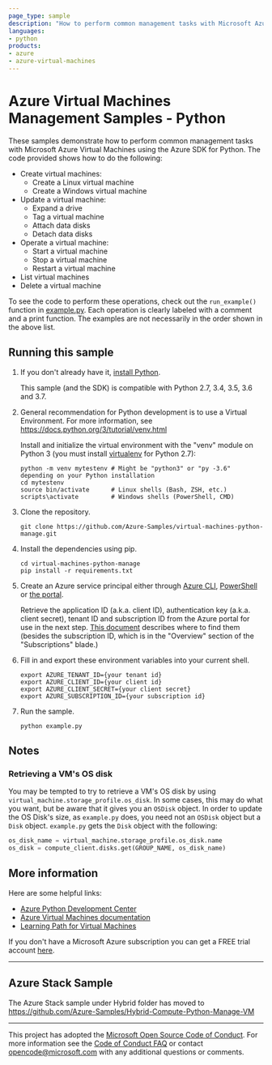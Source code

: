 ```yaml
---
page_type: sample
description: "How to perform common management tasks with Microsoft Azure Virtual Machines using the Azure SDK for Python."
languages:
- python
products:
- azure
- azure-virtual-machines
---
```


# Azure Virtual Machines Management Samples - Python
These samples demonstrate how to perform common management tasks
with Microsoft Azure Virtual Machines
using the Azure SDK for Python.
The code provided shows how to do the following:

- Create virtual machines:
    - Create a Linux virtual machine
    - Create a Windows virtual machine
- Update a virtual machine:
	- Expand a drive
	- Tag a virtual machine
	- Attach data disks
	- Detach data disks
- Operate a virtual machine:
    - Start a virtual machine
    - Stop a virtual machine
    - Restart a virtual machine
- List virtual machines
- Delete a virtual machine

To see the code to perform these operations,
check out the `run_example()` function in [example.py](example.py).
Each operation is clearly labeled with a comment and a print function.
The examples are not necessarily in the order shown in the above list.


## Running this sample
1.  If you don't already have it, [install Python](https://www.python.org/downloads/).

    This sample (and the SDK) is compatible with Python 2.7, 3.4, 3.5, 3.6 and 3.7.

2.  General recommendation for Python development is to use a Virtual Environment.
    For more information, see https://docs.python.org/3/tutorial/venv.html

    Install and initialize the virtual environment with the "venv" module on Python 3 (you must install [virtualenv](https://pypi.python.org/pypi/virtualenv) for Python 2.7):

    ```
    python -m venv mytestenv # Might be "python3" or "py -3.6" depending on your Python installation
    cd mytestenv
    source bin/activate      # Linux shells (Bash, ZSH, etc.)
    scripts\activate         # Windows shells (PowerShell, CMD)
    ```

3.  Clone the repository.

    ```
    git clone https://github.com/Azure-Samples/virtual-machines-python-manage.git
    ```

4.  Install the dependencies using pip.

    ```
    cd virtual-machines-python-manage
    pip install -r requirements.txt
    ```

5.  Create an Azure service principal either through
[Azure CLI](http://azure.microsoft.com/documentation/articles/resource-group-authenticate-service-principal-cli/),
[PowerShell](http://azure.microsoft.com/documentation/articles/resource-group-authenticate-service-principal/)
or [the portal](http://azure.microsoft.com/documentation/articles/resource-group-create-service-principal-portal/).

    Retrieve the application ID (a.k.a. client ID),
    authentication key (a.k.a. client secret),
    tenant ID and subscription ID from the Azure portal for use
    in the next step.
    [This document](https://docs.microsoft.com/en-us/azure/azure-resource-manager/resource-group-create-service-principal-portal#get-application-id-and-authentication-key)
    describes where to find them (besides the subscription ID,
    which is in the "Overview" section of the "Subscriptions" blade.)

6.  Fill in and export these environment variables into your current shell.

    ```
    export AZURE_TENANT_ID={your tenant id}
    export AZURE_CLIENT_ID={your client id}
    export AZURE_CLIENT_SECRET={your client secret}
    export AZURE_SUBSCRIPTION_ID={your subscription id}
    ```

7.  Run the sample.

    ```
    python example.py
    ```

## Notes

### Retrieving a VM's OS disk

You may be tempted to try to retrieve a VM's OS disk by using
`virtual_machine.storage_profile.os_disk`.
In some cases, this may do what you want,
but be aware that it gives you an `OSDisk` object.
In order to update the OS Disk's size, as `example.py` does,
you need not an `OSDisk` object but a `Disk` object.
`example.py` gets the `Disk` object with the following:

```python
os_disk_name = virtual_machine.storage_profile.os_disk.name
os_disk = compute_client.disks.get(GROUP_NAME, os_disk_name)
```

## More information

Here are some helpful links:

- [Azure Python Development Center](https://azure.microsoft.com/develop/python/)
- [Azure Virtual Machines documentation](https://azure.microsoft.com/services/virtual-machines/)
- [Learning Path for Virtual Machines](https://docs.microsoft.com/learn/modules/intro-to-azure-virtual-machines/index)

If you don't have a Microsoft Azure subscription you can get a FREE trial account [here](http://go.microsoft.com/fwlink/?LinkId=330212).

---

## Azure Stack Sample

The Azure Stack sample under Hybrid folder has moved to https://github.com/Azure-Samples/Hybrid-Compute-Python-Manage-VM

---
This project has adopted the [Microsoft Open Source Code of Conduct](https://opensource.microsoft.com/codeofconduct/). For more information see the [Code of Conduct FAQ](https://opensource.microsoft.com/codeofconduct/faq/) or contact [opencode@microsoft.com](mailto:opencode@microsoft.com) with any additional questions or comments.

